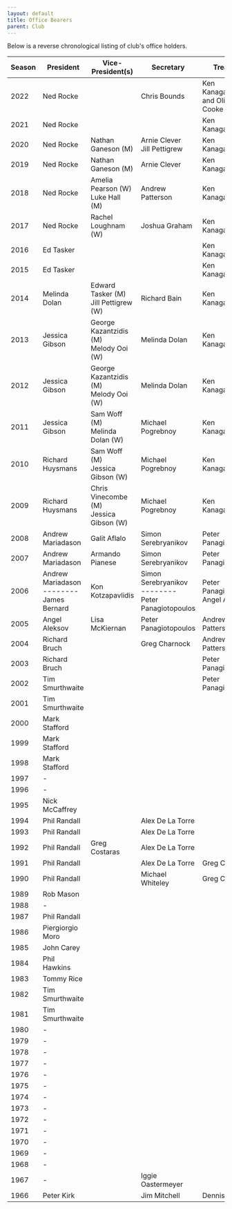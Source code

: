 ```yaml
---
layout: default
title: Office Bearers
parent: Club
---
```


Below is a reverse chronological listing of club's office holders.

| Season | President                                        | Vice-President(s)                         | Secretary                                                  | Treasurer                                |
|--------|--------------------------------------------------|-------------------------------------------|------------------------------------------------------------|------------------------------------------|
| 2022   | Ned Rocke                                        |                                           | Chris Bounds                                               | Ken Kanagalinggam and Oliver Cooke       |
| 2021   | Ned Rocke                                        |                                           |                                                            | Ken Kanagalinggam                        |
| 2020   | Ned Rocke                                        | Nathan Ganeson (M)                        | Arnie Clever<br> Jill Pettigrew                            | Ken Kanagalinggam                        |
| 2019   | Ned Rocke                                        | Nathan Ganeson (M)                        | Arnie Clever                                               | Ken Kanagalinggam                        |
| 2018   | Ned Rocke                                        | Amelia Pearson (W)<br> Luke Hall (M)      | Andrew Patterson                                           | Ken Kanagalinggam                        |
| 2017   | Ned Rocke                                        | Rachel Loughnam (W)                       | Joshua Graham                                              | Ken Kanagalinggam                        |
| 2016   | Ed Tasker                                        |                                           |                                                            | Ken Kanagalinggam                        |
| 2015   | Ed Tasker                                        |                                           |                                                            | Ken Kanagalinggam                        |
| 2014   | Melinda Dolan                                    | Edward Tasker (M)<br> Jill Pettigrew (W)  | Richard Bain                                               | Ken Kanagalinggam                        |
| 2013   | Jessica Gibson                                   | George Kazantzidis (M)<br> Melody Ooi (W) | Melinda Dolan                                              | Ken Kanagalinggam                        |
| 2012   | Jessica Gibson                                   | George Kazantzidis (M)<br> Melody Ooi (W) | Melinda Dolan                                              | Ken Kanagalinggam                        |
| 2011   | Jessica Gibson                                   | Sam Woff (M)<br>Melinda Dolan (W)         | Michael Pogrebnoy                                          | Ken Kanagalinggam                        |
| 2010   | Richard Huysmans                                 | Sam Woff (M)<br> Jessica Gibson (W)       | Michael Pogrebnoy                                          | Ken Kanagalinggam                        |
| 2009   | Richard Huysmans                                 | Chris Vinecombe (M)<br>Jessica Gibson (W) | Michael Pogrebnoy                                          | Ken Kanagalinggam                        |
| 2008   | Andrew Mariadason                                | Galit Aflalo                              | Simon Serebryanikov                                        | Peter Panagiotopoulos                    |
| 2007   | Andrew Mariadason                                | Armando Pianese                           | Simon Serebryanikov                                        | Peter Panagiotopoulos                    |
| 2006   | Andrew Mariadason <br>--------<br> James Bernard | Kon Kotzapavlidis                         | Simon Serebryanikov <br>--------<br> Peter Panagiotopoulos | Peter Panagiotopoulos <br> Angel Aleksov |
| 2005   | Angel Aleksov                                    | Lisa McKiernan                            | Peter Panagiotopoulos                                      | Andrew Patterson                         |
| 2004   | Richard Bruch                                    |                                           | Greg Charnock                                              | Andrew Patterson                         |
| 2003   | Richard Bruch                                    |                                           |                                                            | Peter Panagiotopoulos                    |
| 2002   | Tim Smurthwaite                                  |                                           |                                                            | Peter Panagiotopoulos                    |
| 2001   | Tim Smurthwaite                                  |                                           |                                                            |                                          |
| 2000   | Mark Stafford                                    |                                           |                                                            |                                          |
| 1999   | Mark Stafford                                    |                                           |                                                            |                                          |
| 1998   | Mark Stafford                                    |                                           |                                                            |                                          |
| 1997   | \-                                               |                                           |                                                            |                                          |
| 1996   | \-                                               |                                           |                                                            |                                          |
| 1995   | Nick McCaffrey                                   |                                           |                                                            |                                          |
| 1994   | Phil Randall                                     |                                           | Alex De La Torre                                           |                                          |
| 1993   | Phil Randall                                     |                                           | Alex De La Torre                                           |                                          |
| 1992   | Phil Randall                                     | Greg Costaras                             | Alex De La Torre                                           |                                          |
| 1991   | Phil Randall                                     |                                           | Alex De La Torre                                           | Greg Costaras                            |
| 1990   | Phil Randall                                     |                                           | Michael Whiteley                                           | Greg Costaras                            |
| 1989   | Rob Mason                                        |                                           |                                                            |                                          |
| 1988   | \-                                               |                                           |                                                            |                                          |
| 1987   | Phil Randall                                     |                                           |                                                            |                                          |
| 1986   | Piergiorgio Moro                                 |                                           |                                                            |                                          |
| 1985   | John Carey                                       |                                           |                                                            |                                          |
| 1984   | Phil Hawkins                                     |                                           |                                                            |                                          |
| 1983   | Tommy Rice                                       |                                           |                                                            |                                          |
| 1982   | Tim Smurthwaite                                  |                                           |                                                            |                                          |
| 1981   | Tim Smurthwaite                                  |                                           |                                                            |                                          |
| 1980   | \-                                               |                                           |                                                            |                                          |
| 1979   | \-                                               |                                           |                                                            |                                          |
| 1978   | \-                                               |                                           |                                                            |                                          |
| 1977   | \-                                               |                                           |                                                            |                                          |
| 1976   | \-                                               |                                           |                                                            |                                          |
| 1975   | \-                                               |                                           |                                                            |                                          |
| 1974   | \-                                               |                                           |                                                            |                                          |
| 1973   | \-                                               |                                           |                                                            |                                          |
| 1972   | \-                                               |                                           |                                                            |                                          |
| 1971   | \-                                               |                                           |                                                            |                                          |
| 1970   | \-                                               |                                           |                                                            |                                          |
| 1969   | \-                                               |                                           |                                                            |                                          |
| 1968   | \-                                               |                                           |                                                            |                                          |
| 1967   | \-                                               |                                           | Iggie Oastermeyer                                          |                                          |
| 1966   | Peter Kirk                                       |                                           | Jim Mitchell                                               | Dennis Atkin                             |

